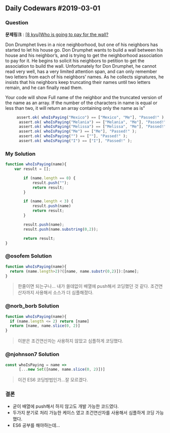 Daily Codewars #2019-03-01
--------------------------

### Question

**문제링크** : [[8 kyu]Who is going to pay for the wall?](https://www.codewars.com/kata/who-is-going-to-pay-for-the-wall)

Don Drumphet lives in a nice neighborhood, but one of his neighbors has started to let his house go. Don Drumphet wants to build a wall between his house and his neighbor’s, and is trying to get the neighborhood association to pay for it. He begins to solicit his neighbors to petition to get the association to build the wall. Unfortunately for Don Drumphet, he cannot read very well, has a very limited attention span, and can only remember two letters from each of his neighbors’ names. As he collects signatures, he insists that his neighbors keep truncating their names until two letters remain, and he can finally read them.

Your code will show Full name of the neighbor and the truncated version of the name as an array. If the number of the characters in name is equal or less than two, it will return an array containing only the name as is"

```javascript
     assert.ok( whoIsPaying("Mexico") == ["Mexico", "Me"], "Passed!" );
      assert.ok( whoIsPaying("Melania") == ["Melania", "Me"], "Passed!" );
      assert.ok( whoIsPaying("Melissa") == ["Melissa", "Me"], "Passed!" );
      assert.ok( whoIsPaying("Me") == ["Me"], "Passed!" );
      assert.ok( whoIsPaying("") == [""], "Passed!" );
      assert.ok( whoIsPaying("I") == ["I"], "Passed!" );
```

### My Solution

```javascript
function whoIsPaying(name){
    var result = [];

		if (name.length == 0) {
			result.push("");
			return result;
		}

		if (name.length < 3) {
			result.push(name)
			return result;
		}

		result.push(name);
		result.push(name.substring(0,2));

		return result;
}
```

### @osofem Solution

```javascript
function whoIsPaying(name){
  return (name.length>2)?([name, name.substr(0,2)]):[name];
}
```

> 한줄이면 되는구나... 내가 쓸데없이 배열에 push해서 코딩했던 것 같다. 조건연산자까지 사용해서 소스가 더 심플해졌다.

### @norb_borb Solution

```javascript
function whoIsPaying(name){
  if (name.length <= 2) return [name]
  return [name, name.slice(0, 2)]
}
```

> 이분은 조건연산자는 사용하지 않았고 심플하게 코딩했다.

### @njohnson7 Solution

```javascript
const whoIsPaying = name =>
      [...new Set([name, name.slice(0, 2)])]
```

> 이건 ES6 코딩방법인가...잘 모르겠다.

### 결론

-	굳이 배열에 push해서 하지 않고도 개발 가능한 코드였다.
-	두가지 분기로 처리 가능한 케이스 였고 조건연산자를 사용해서 심플하게 코딩 가능했다.
-	ES6 공부를 해야하는데...
